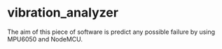 # vibration_analyzer
The aim of this piece of software is predict any possible failure by using MPU6050 and NodeMCU.
